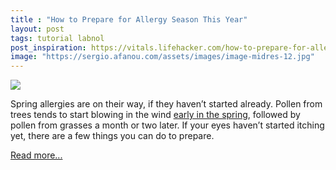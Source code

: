 ```yaml
---
title : "How to Prepare for Allergy Season This Year"
layout: post
tags: tutorial labnol
post_inspiration: https://vitals.lifehacker.com/how-to-prepare-for-allergy-season-this-year-1846622442
image: "https://sergio.afanou.com/assets/images/image-midres-12.jpg"
---
```


<img src="https://i.kinja-img.com/gawker-media/image/upload/s--FOpCiQ_g--/c_fit,fl_progressive,q_80,w_636/ccm09yejiumz8en0l3fj.jpg" /><p>Spring allergies are on their way, if they haven’t started already. Pollen from trees tends to start blowing in the wind <a href="https://acaai.org/allergies/seasonal-allergies" target="_blank" rel="noopener noreferrer">early in the spring</a>, followed by pollen from grasses a month or two later. If your eyes haven’t started itching yet, there are a few things you can do to prepare. </p><p><a href="https://vitals.lifehacker.com/how-to-prepare-for-allergy-season-this-year-1846622442">Read more...</a></p>